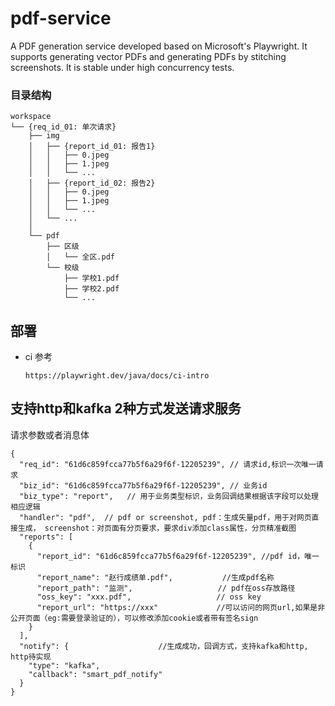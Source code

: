 # pdf-service
A PDF generation service developed based on Microsoft's Playwright. It supports generating vector PDFs and generating PDFs by stitching screenshots. It is stable under high concurrency tests.

### 目录结构

```
workspace
└── {req_id_01: 单次请求}
    ├── img
    │   ├── {report_id_01: 报告1}
    │   │   ├── 0.jpeg
    │   │   ├── 1.jpeg
    │   │   └── ...
    │   ├── {report_id_02: 报告2}
    │   │   ├── 0.jpeg
    │   │   ├── 1.jpeg
    │   │   └── ...
    │   └── ...
    │
    └── pdf
        ├── 区级
        │   └── 全区.pdf
        └── 校级
            ├── 学校1.pdf
            ├── 学校2.pdf
            └── ...
```


## 部署

- ci 参考
  ```
  https://playwright.dev/java/docs/ci-intro
  ```
  
## 支持http和kafka 2种方式发送请求服务
请求参数或者消息体
```json5
{
  "req_id": "61d6c859fcca77b5f6a29f6f-12205239", // 请求id,标识一次唯一请求
  "biz_id": "61d6c859fcca77b5f6a29f6f-12205239", // 业务id
  "biz_type": "report",   // 用于业务类型标识，业务回调结果根据该字段可以处理相应逻辑
  "handler": "pdf",  // pdf or screenshot, pdf：生成矢量pdf，用于对网页直接生成， screenshot：对页面有分页要求，要求div添加class属性，分页精准截图
  "reports": [
    {
      "report_id": "61d6c859fcca77b5f6a29f6f-12205239", //pdf id，唯一标识
      "report_name": "赵行成绩单.pdf",           //生成pdf名称
      "report_path": "监测",                   // pdf在oss存放路径
      "oss_key": "xxx.pdf",                   // oss key
      "report_url": "https://xxx"             //可以访问的网页url,如果是非公开页面（eg:需要登录验证的），可以修改添加cookie或者带有签名sign
    }
  ],
  "notify": {                    //生成成功，回调方式，支持kafka和http, http待实现
    "type": "kafka",
    "callback": "smart_pdf_notify"
  }
}
```

